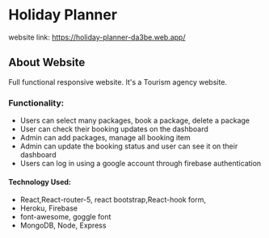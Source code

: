 # Holiday Planner

website link: https://holiday-planner-da3be.web.app/

## About Website

Full functional responsive website. It's a Tourism agency website. 

### Functionality:
- Users can select many packages, book a package, delete a package
- User can check their booking updates on the dashboard
- Admin can add packages, manage all booking item
- Admin can update the booking status and user can see it on their dashboard
- Users can log in using a google account through firebase authentication


#### Technology Used:
- React,React-router-5, react bootstrap,React-hook form,
- Heroku, Firebase
- font-awesome, goggle font
- MongoDB, Node, Express

